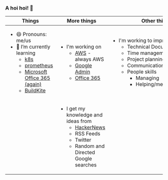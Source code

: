 ### A hoi hoi! 👋

| Things                                                                                                                                                                                                                                                           | More things                                                                                                                                                                                    | Other things                                                                                                                                                                                                                                   |
| ---------------------------------------------------------------------------------------------------------------------------------------------------------------------------------------------------------------------------------------------------------------- | ---------------------------------------------------------------------------------------------------------------------------------------------------------------------------------------------- | ---------------------------------------------------------------------------------------------------------------------------------------------------------------------------------------------------------------------------------------------- |
| <ul><li>😄 Pronouns: me/us</li><li>🌱 I’m currently learning<ul><li>[k8s](https://kubernetes.io/)</li><li>[prometheus](https://prometheus.io/)</li><li>[Microsoft Office 365 (again)](https://office365)</li><li>[BuildKite](https://buildkite.com)</li></ul></li> | <ul><li>I'm working on<ul><li>[AWS](https://aws.amazon.com/) - always AWS</li><li>[Google Admin](https://admin.google.com/)</li><li>[Office 365](https://office365.com)</li></ul></li></ul>    | <ul><li>I'm working to improve on<ul><li>Technical Documentation</li><li>Time management</li><li>Project planning</li><li>Communication</li><li>People skills<ul><li>Managing</li><li>Helping/mentoring/coaching</li></ul></li></ul></li></ul> |
|                                                                                                                                                                                                                                                                  | <ul><li>I get my knowledge and ideas from<ul><li>[HackerNews](https://news.ycombinator.com/)</li><li>RSS Feeds</li><li>Twitter</li><li>Random and Directed Google searches</li></ul></li></ul> |                                                                                                                                                                                                                                                |
<!--
**pgmac/pgmac** is a ✨ _special_ ✨ repository because its `README.md` (this file) appears on your GitHub profile.

Here are some ideas to get you started:

- 👯 I’m looking to collaborate on ...
- 🤔 I’m looking for help with ...
- 💬 Ask me about ...
- 📫 How to reach me: ...
- ⚡ Fun fact: ...
-->
